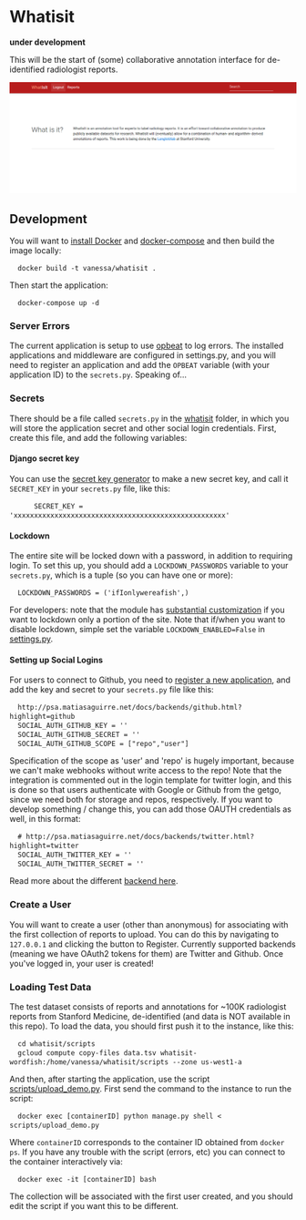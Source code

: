 # Whatisit

**under development**

This will be the start of (some) collaborative annotation interface for de-identified radiologist reports.

![img/whatisit.png](img/whatisit.png)


## Development

You will want to [install Docker](https://docs.docker.com/engine/installation/) and [docker-compose](https://docs.docker.com/compose/install/) and then build the image locally:


      docker build -t vanessa/whatisit .


Then start the application:

      docker-compose up -d



### Server Errors
The current application is setup to use [opbeat](http://www.opbeat.com) to log errors. The installed applications and middleware are configured in settings.py, and you will need to register an application and add the `OPBEAT` variable (with your application ID) to the `secrets.py`. Speaking of...


### Secrets
There should be a file called `secrets.py` in the [whatisit](whatisit) folder, in which you will store the application secret and other social login credentials. First, create this file, and add the following variables:


#### Django secret key
You can use the [secret key generator](http://www.miniwebtool.com/django-secret-key-generator/) to make a new secret key, and call it `SECRET_KEY` in your `secrets.py` file, like this:

      
          SECRET_KEY = 'xxxxxxxxxxxxxxxxxxxxxxxxxxxxxxxxxxxxxxxxxxxxxxxxxxxx'


#### Lockdown
The entire site will be locked down with a password, in addition to requiring login. To set this up, you should add a `LOCKDOWN_PASSWORDS` variable to your `secrets.py`, which is a tuple (so you can have one or more):


      LOCKDOWN_PASSWORDS = ('ifIonlywereafish',)


For developers: note that the module has [substantial customization](https://github.com/Dunedan/django-lockdown) if you want to lockdown only a portion of the site. Note that if/when you want to disable lockdown, simple set the variable `LOCKDOWN_ENABLED=False` in [settings.py](whatisit/settings.py).


#### Setting up Social Logins
For users to connect to Github, you need to [register a new application](https://github.com/settings/applications/new), and add the key and secret to your `secrets.py` file like this: 


      http://psa.matiasaguirre.net/docs/backends/github.html?highlight=github
      SOCIAL_AUTH_GITHUB_KEY = ''
      SOCIAL_AUTH_GITHUB_SECRET = ''
      SOCIAL_AUTH_GITHUB_SCOPE = ["repo","user"]


Specification of the scope as 'user' and 'repo' is hugely important, because we can't make webhooks without write access to the repo! Note that the integration is commented out in the login template for twitter login, and this is done so that users authenticate with Google or Github from the getgo, since we need both for storage and repos, respectively. If you want to develop something / change this, you can add those OAUTH credentials as well, in this format:


      # http://psa.matiasaguirre.net/docs/backends/twitter.html?highlight=twitter
      SOCIAL_AUTH_TWITTER_KEY = ''
      SOCIAL_AUTH_TWITTER_SECRET = ''

Read more about the different [backend here](http://psa.matiasaguirre.net/docs/backends).


### Create a User
You will want to create a user (other than anonymous) for associating with the first collection of reports to upload. You can do this by navigating to `127.0.0.1` and clicking the button to Register. Currently supported backends (meaning we have OAuth2 tokens for them) are Twitter and Github. Once you've logged in, your user is created!


### Loading Test Data
The test dataset consists of reports and annotations for ~100K radiologist reports from Stanford Medicine, de-identified (and data is NOT available in this repo). To load the data, you should first push it to the instance, like this:

      cd whatisit/scripts
      gcloud compute copy-files data.tsv whatisit-wordfish:/home/vanessa/whatisit/scripts --zone us-west1-a


And then, after starting the application, use the script [scripts/upload_demo.py](scripts/upload_demo.py). First send the command to the instance to run the script:


      docker exec [containerID] python manage.py shell < scripts/upload_demo.py


Where `containerID` corresponds to the container ID obtained from `docker ps`. If you have any trouble with the script (errors, etc) you can connect to the container interactively via:


      docker exec -it [containerID] bash


The collection will be associated with the first user created, and you should edit the script if you want this to be different.
